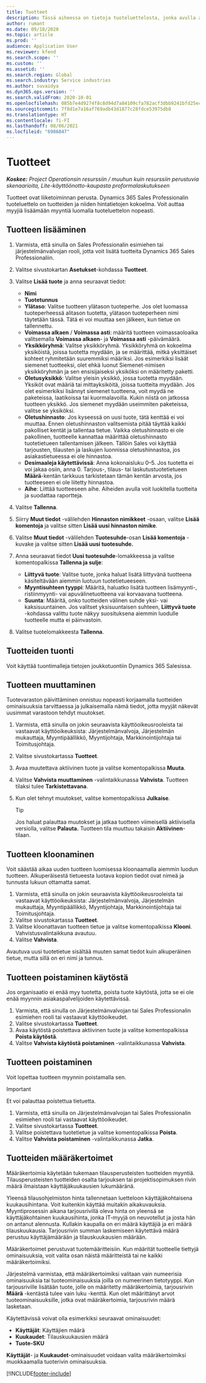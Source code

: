 ```yaml
---
title: Tuotteet
description: Tässä aiheessa on tietoja tuoteluettelosta, jonka avulla annetaan tietoja asiakkaille organisaation tuotteista ja hinnoittelusta.
author: rumant
ms.date: 09/18/2020
ms.topic: article
ms.prod: ''
audience: Application User
ms.reviewer: kfend
ms.search.scope: ''
ms.custom: ''
ms.assetid: ''
ms.search.region: Global
ms.search.industry: Service industries
ms.author: suvaidya
ms.dyn365.ops.version: ''
ms.search.validFrom: 2020-10-01
ms.openlocfilehash: 085b7e4d9274f8c8d94d7a84109cfa782acf3dbb9241bfd25ecb8c2f329e1bb8
ms.sourcegitcommit: 7f8d1e7a16af769adb43d1877c28fdce53975db8
ms.translationtype: HT
ms.contentlocale: fi-FI
ms.lasthandoff: 08/06/2021
ms.locfileid: "6986847"
---
```

# <a name="products"></a>Tuotteet

_**Koskee:** Project Operationsin resurssiin / muuhun kuin resurssiin perustuvia skenaarioita, Lite-käyttöönotto-kaupasta proformalaskutukseen_

Tuotteet ovat liiketoiminnan perusta. Dynamics 365 Sales Professionalin tuoteluettelo on tuotteiden ja niiden hintatietojen kokoelma. Voit auttaa myyjiä lisäämään myyntiä luomalla tuoteluettelon nopeasti.

## <a name="add-a-product"></a>Tuotteen lisääminen

1.  Varmista, että sinulla on Sales Professionalin esimiehen tai järjestelmänvalvojan rooli, jotta voit lisätä tuotteita Dynamics 365 Sales Professionaliin.
2.  Valitse sivustokartan **Asetukset**-kohdassa **Tuotteet**.
3.  Valitse **Lisää tuote** ja anna seuraavat tiedot:

    -  **Nimi**
    -  **Tuotetunnus**
    -  **Ylätaso**: Valitse tuotteen ylätason tuoteperhe. Jos olet luomassa tuoteperheessä alitason tuotetta, ylätason tuoteperheen nimi täytetään tässä. Tätä ei voi muuttaa sen jälkeen, kun tietue on tallennettu.
    -  **Voimassa alkaen** / **Voimassa asti**: määritä tuotteen voimassaoloaika valitsemalla **Voimassa alkaen**- ja **Voimassa asti** -päivämäärä.
    -  **Yksikköryhmä**: Valitse yksikköryhmä. Yksikköryhmä on kokoelma yksiköistä, joissa tuotetta myydään, ja se määrittää, mitkä yksittäiset kohteet ryhmitetään suuremmiksi määriksi. Jos esimerkiksi lisäät siemenet tuotteeksi, olet ehkä luonut Siemenet-nimisen yksikköryhmän ja sen ensisijaiseksi yksiköksi on määritetty paketti.
    -  **Oletusyksikkö**: Valitse yleisin yksikkö, jossa tuotetta myydään. Yksiköt ovat määriä tai mittayksiköitä, joissa tuotteita myydään. Jos olet esimerkiksi lisännyt siemenet tuotteena, voit myydä ne paketeissa, laatikoissa tai kuormalavoilla. Kukin niistä on jatkossa tuotteen yksikkö. Jos siemenet myydään useimmiten paketeissa, valitse se yksiköksi.
    -  **Oletushinnasto**: Jos kyseessä on uusi tuote, tätä kenttää ei voi muuttaa. Ennen oletushinnaston valitsemista pitää täyttää kaikki pakolliset kentät ja tallentaa tietue. Vaikka oletushinnasto ei ole pakollinen, tuotteelle kannattaa määrittää oletushinnasto tuotetietueen tallentamisen jälkeen. Tällöin Sales voi käyttää tarjousten, tilausten ja laskujen luonnissa oletushinnastoa, jos asiakastietueessa ei ole hinnastoa.
    -  **Desimaaleja käytettävissä**: Anna kokonaisluku 0–5. Jos tuotetta ei voi jakaa osiin, anna 0. Tarjous-, tilaus- tai laskutustuotetietueen **Määrä**-kentän tarkkuus tarkistetaan tämän kentän arvosta, jos tuotteeseen ei ole liitetty hinnastoa.
    -  **Aihe**: Liittää tuotteeseen aihe. Aiheiden avulla voit luokitella tuotteita ja suodattaa raportteja.

4.  Valitse **Tallenna**.
5.  Siirry **Muut tiedot** -välilehden **Hinnaston nimikkeet** -osaan, valitse **Lisää komentoja** ja valitse sitten **Lisää uusi hinnaston nimike**.
7.  Valitse **Muut tiedot** -välilehden **Tuotesuhde**-osan **Lisää komentoja** -kuvake ja valitse sitten **Lisää uusi tuotesuhde.**
8.  Anna seuraavat tiedot **Uusi tuotesuhde**-lomakkeessa ja valitse komentopalkissa **Tallenna ja sulje**:

    -   **Liittyvä tuote**: Valitse tuote, jonka haluat lisätä liittyvänä tuotteena käsiteltävään aiemmin luotuun tuotetietueeseen.
    -   **Myyntisuhteen tyyppi**: Määritä, haluatko lisätä tuotteen lisämyynti-, ristiinmyynti- vai apuvälinetuotteena vai korvaavana tuotteena.
    -   **Suunta**: Määritä, onko tuotteiden välinen suhde yksi- vai kaksisuuntainen. Jos valitset yksisuuntaisen suhteen, **Liittyvä tuote** -kohdassa valittu tuote näkyy suosituksena aiemmin luodulle tuotteelle mutta ei päinvastoin.

9.  Valitse tuotelomakkeesta **Tallenna**.

## <a name="import-products"></a>Tuotteiden tuonti

Voit käyttää tuontimalleja tietojen joukkotuontiin Dynamics 365 Salesissa.

## <a name="revise-a-product"></a>Tuotteen muuttaminen

Tuotevaraston päivittäminen onnistuu nopeasti korjaamalla tuotteiden ominaisuuksia tarvittaessa ja julkaisemalla nämä tiedot, jotta myyjät näkevät uusimmat varastoon tehdyt muutokset.

1.  Varmista, että sinulla on jokin seuraavista käyttöoikeusrooleista tai vastaavat käyttöoikeuksista: Järjestelmänvalvoja, Järjestelmän mukauttaja, Myyntipäällikkö, Myyntijohtaja, Markkinointijohtaja tai Toimitusjohtaja.
2.  Valitse sivustokartassa **Tuotteet**.
3.  Avaa muutettava aktiivinen tuote ja valitse komentopalkissa **Muuta**.
4.  Valitse **Vahvista muuttaminen** -valintaikkunassa **Vahvista**. Tuotteen tilaksi tulee **Tarkistettavana**.
5.  Kun olet tehnyt muutokset, valitse komentopalkissa **Julkaise**.

    > [!TIP]
    > Jos haluat palauttaa muutokset ja jatkaa tuotteen viimeisellä aktiivisella versiolla, valitse **Palauta.** Tuotteen tila muuttuu takaisin **Aktiivinen**-tilaan.

## <a name="clone-a-product"></a>Tuotteen kloonaminen 

Voit säästää aikaa uuden tuotteen luomisessa kloonaamalla aiemmin luodun tuotteen. Alkuperäisestä tietueesta luotava kopion tiedot ovat nimeä ja tunnusta lukuun ottamatta samat.

1.  Varmista, että sinulla on jokin seuraavista käyttöoikeusrooleista tai vastaavat käyttöoikeuksista: Järjestelmänvalvoja, Järjestelmän mukauttaja, Myyntipäällikkö, Myyntijohtaja, Markkinointijohtaja tai Toimitusjohtaja.
2.  Valitse sivustokartassa **Tuotteet**.
3.  Valitse kloonattavan tuotteen tietue ja valitse komentopalkissa **Klooni**. Vahvistusvalintaikkuna avautuu.
4.  Valitse **Vahvista**.

Avautuva uusi tuotetietue sisältää muuten samat tiedot kuin alkuperäinen tietue, mutta sillä on eri nimi ja tunnus.

## <a name="retire-a-product"></a>Tuotteen poistaminen käytöstä 

Jos organisaatio ei enää myy tuotetta, poista tuote käytöstä, jotta se ei ole enää myynnin asiakaspalvelijoiden käytettävissä.

1.  Varmista, että sinulla on Järjestelmänvalvojan tai Sales Professionalin esimiehen rooli tai vastaavat käyttöoikeudet.
2.  Valitse sivustokartassa **Tuotteet**.
3.  Avaa käytöstä poistettava aktiivinen tuote ja valitse komentopalkissa **Poista käytöstä**.
4.  Valitse **Vahvista käytöstä poistaminen** -valintaikkunassa **Vahvista**.


## <a name="delete-a-product"></a>Tuotteen poistaminen

Voit lopettaa tuotteen myynnin poistamalla sen.

> [!IMPORTANT]
> Et voi palauttaa poistettua tietuetta.

1.  Varmista, että sinulla on Järjestelmänvalvojan tai Sales Professionalin esimiehen rooli tai vastaavat käyttöoikeudet.
2.  Valitse sivustokartassa **Tuotteet**.
3.  Valitse poistettava tuotetietue ja valitse komentopalkissa **Poista**.
4.  Valitse **Vahvista poistaminen** -valintaikkunassa **Jatka**.
 
 ## <a name="quantity-factors-for-products"></a>Tuotteiden määräkertoimet

Määräkertoimia käytetään tukemaan tilausperusteisten tuotteiden myyntiä. Tilausperusteisten tuotteiden osalta tarjouksen tai projektisopimuksen rivin määrä ilmaistaan käyttäjäkuukausien lukumääränä.

Yleensä tilausohjelmiston hinta tallennetaan luetteloon käyttäjäkohtaisena kuukausihintana. Voit kuitenkin käyttää muitakin aikakuvauksia. Myyntiprosessin aikana tarjousrivillä oleva hinta on yleensä se käyttäjäkohtainen kuukausihinta, jonka IT-myyjä on neuvotellut ja josta hän on antanut alennusta. Kullakin kaupalla on eri määrä käyttäjiä ja eri määrä tilauskuukausia. Tarjousrivin summan laskemiseen käytettävä määrä perustuu käyttäjämäärään ja tilauskuukausien määrään.

Määräkertoimet perustuvat tuotemääritteisiin. Kun määrität tuotteelle tiettyjä ominaisuuksia, voit valita osan näistä määritteistä tai ne kaikki määräkertoimiksi.

Järjestelmä varmistaa, että määräkertoimiksi valitaan vain numeerisia ominaisuuksia tai tuoteominaisuuksia joilla on numeerinen tietotyyppi. Kun tarjousriville lisätään tuote, jolle on määritetty määräkertoimia, tarjousrivin **Määrä** -kentästä tulee vain luku -kenttä. Kun olet määrittänyt arvot tuoteominaisuuksille, jotka ovat määräkertoimia, tarjousrivin määrä lasketaan.

Käytettävissä voivat olla esimerkiksi seuraavat ominaisuudet: 

- **Käyttäjät**: Käyttäjien määrä 
- **Kuukaudet**: Tilauskuukausien määrä
- **Tuote-SKU** 

**Käyttäjät**- ja **Kuukaudet**-ominaisuudet voidaan valita määräkertoimiksi muokkaamalla tuoterivin ominaisuuksia. 


[!INCLUDE[footer-include](../includes/footer-banner.md)]